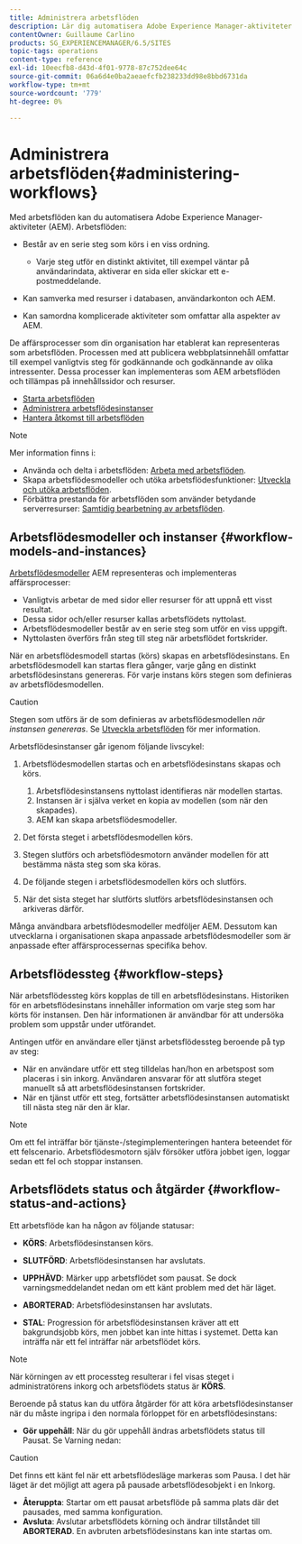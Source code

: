 ```yaml
---
title: Administrera arbetsflöden
description: Lär dig automatisera Adobe Experience Manager-aktiviteter med arbetsflöden.
contentOwner: Guillaume Carlino
products: SG_EXPERIENCEMANAGER/6.5/SITES
topic-tags: operations
content-type: reference
exl-id: 10eecfb8-d43d-4f01-9778-87c752dee64c
source-git-commit: 06a6d4e0ba2aeaefcfb238233dd98e8bbd6731da
workflow-type: tm+mt
source-wordcount: '779'
ht-degree: 0%

---
```


# Administrera arbetsflöden{#administering-workflows}

Med arbetsflöden kan du automatisera Adobe Experience Manager-aktiviteter (AEM). Arbetsflöden:

* Består av en serie steg som körs i en viss ordning.

   * Varje steg utför en distinkt aktivitet, till exempel väntar på användarindata, aktiverar en sida eller skickar ett e-postmeddelande.

* Kan samverka med resurser i databasen, användarkonton och AEM.
* Kan samordna komplicerade aktiviteter som omfattar alla aspekter av AEM.

De affärsprocesser som din organisation har etablerat kan representeras som arbetsflöden. Processen med att publicera webbplatsinnehåll omfattar till exempel vanligtvis steg för godkännande och godkännande av olika intressenter. Dessa processer kan implementeras som AEM arbetsflöden och tillämpas på innehållssidor och resurser.

* [Starta arbetsflöden](/help/sites-administering/workflows-starting.md)
* [Administrera arbetsflödesinstanser](/help/sites-administering/workflows-administering.md)
* [Hantera åtkomst till arbetsflöden](/help/sites-administering/workflows-managing.md)

>[!NOTE]
>
>Mer information finns i:
>
>* Använda och delta i arbetsflöden: [Arbeta med arbetsflöden](/help/sites-authoring/workflows.md).
>* Skapa arbetsflödesmodeller och utöka arbetsflödesfunktioner: [Utveckla och utöka arbetsflöden](/help/sites-developing/workflows.md).
>* Förbättra prestanda för arbetsflöden som använder betydande serverresurser: [Samtidig bearbetning av arbetsflöden](/help/sites-deploying/configuring-performance.md#concurrent-workflow-processing).
>

## Arbetsflödesmodeller och instanser {#workflow-models-and-instances}

[Arbetsflödesmodeller](/help/sites-developing/workflows.md#model) AEM representeras och implementeras affärsprocesser:

* Vanligtvis arbetar de med sidor eller resurser för att uppnå ett visst resultat.
* Dessa sidor och/eller resurser kallas arbetsflödets nyttolast.
* Arbetsflödesmodeller består av en serie steg som utför en viss uppgift.
* Nyttolasten överförs från steg till steg när arbetsflödet fortskrider.

När en arbetsflödesmodell startas (körs) skapas en arbetsflödesinstans. En arbetsflödesmodell kan startas flera gånger, varje gång en distinkt arbetsflödesinstans genereras. För varje instans körs stegen som definieras av arbetsflödesmodellen.

>[!CAUTION]
>
>Stegen som utförs är de som definieras av arbetsflödesmodellen *när instansen genereras*. Se [Utveckla arbetsflöden](/help/sites-developing/workflows.md#model) för mer information.

Arbetsflödesinstanser går igenom följande livscykel:

1. Arbetsflödesmodellen startas och en arbetsflödesinstans skapas och körs.

   1. Arbetsflödesinstansens nyttolast identifieras när modellen startas.
   1. Instansen är i själva verket en kopia av modellen (som när den skapades).
   1. AEM kan skapa arbetsflödesmodeller.

1. Det första steget i arbetsflödesmodellen körs.
1. Stegen slutförs och arbetsflödesmotorn använder modellen för att bestämma nästa steg som ska köras.
1. De följande stegen i arbetsflödesmodellen körs och slutförs.
1. När det sista steget har slutförts slutförs arbetsflödesinstansen och arkiveras därför.

Många användbara arbetsflödesmodeller medföljer AEM. Dessutom kan utvecklarna i organisationen skapa anpassade arbetsflödesmodeller som är anpassade efter affärsprocessernas specifika behov.

## Arbetsflödessteg {#workflow-steps}

När arbetsflödessteg körs kopplas de till en arbetsflödesinstans. Historiken för en arbetsflödesinstans innehåller information om varje steg som har körts för instansen. Den här informationen är användbar för att undersöka problem som uppstår under utförandet.

Antingen utför en användare eller tjänst arbetsflödessteg beroende på typ av steg:

* När en användare utför ett steg tilldelas han/hon en arbetspost som placeras i sin inkorg. Användaren ansvarar för att slutföra steget manuellt så att arbetsflödesinstansen fortskrider.
* När en tjänst utför ett steg, fortsätter arbetsflödesinstansen automatiskt till nästa steg när den är klar.

>[!NOTE]
>
>Om ett fel inträffar bör tjänste-/stegimplementeringen hantera beteendet för ett felscenario. Arbetsflödesmotorn själv försöker utföra jobbet igen, loggar sedan ett fel och stoppar instansen.

## Arbetsflödets status och åtgärder {#workflow-status-and-actions}

Ett arbetsflöde kan ha någon av följande statusar:

* **KÖRS**: Arbetsflödesinstansen körs.
* **SLUTFÖRD**: Arbetsflödesinstansen har avslutats.

* **UPPHÄVD**: Märker upp arbetsflödet som pausat. Se dock varningsmeddelandet nedan om ett känt problem med det här läget.
* **ABORTERAD**: Arbetsflödesinstansen har avslutats.
* **STAL**: Progression för arbetsflödesinstansen kräver att ett bakgrundsjobb körs, men jobbet kan inte hittas i systemet. Detta kan inträffa när ett fel inträffar när arbetsflödet körs.

>[!NOTE]
>
>När körningen av ett processteg resulterar i fel visas steget i administratörens inkorg och arbetsflödets status är **KÖRS**.

Beroende på status kan du utföra åtgärder för att köra arbetsflödesinstanser när du måste ingripa i den normala förloppet för en arbetsflödesinstans:

* **Gör uppehåll**: När du gör uppehåll ändras arbetsflödets status till Pausat. Se Varning nedan:

>[!CAUTION]
>
>Det finns ett känt fel när ett arbetsflödesläge markeras som Pausa. I det här läget är det möjligt att agera på pausade arbetsflödesobjekt i en Inkorg.

* **Återuppta**: Startar om ett pausat arbetsflöde på samma plats där det pausades, med samma konfiguration.
* **Avsluta**: Avslutar arbetsflödets körning och ändrar tillståndet till **ABORTERAD**. En avbruten arbetsflödesinstans kan inte startas om.
